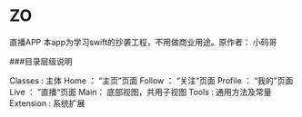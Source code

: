 # ZO
直播APP
本app为学习swift的抄袭工程，不用做商业用途。原作者： 小码哥

###目录层级说明

Classes : 主体
    Home ： “主页”页面
    Follow ： “关注”页面
    Profile ： “我的"页面
    Live ： ”直播“页面
    Main： 底部视图，共用子视图
Tools : 通用方法及常量
    Extension : 系统扩展
